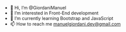 - 👋 Hi, I’m @GiordaniManuel
- 👀 I’m interested in Front-End development
- 🌱 I’m currently learning Bootstrap and JavaScript
- 📫 How to reach me manuelgiordani.dev@gmail.com
